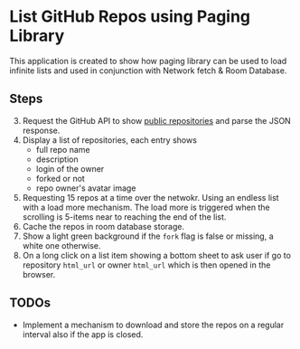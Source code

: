 List GitHub Repos using Paging Library
======================================

This application is created to show how paging library can be used to load infinite lists
and used in conjunction with Network fetch & Room Database.

Steps
-----

3. Request the GitHub API to show [public repositories][1] and parse the JSON
   response.
4. Display a list of repositories, each entry shows
    - full repo name
    - description
    - login of the owner
    - forked or not
    - repo owner's avatar image
5. Requesting 15 repos at a time over the netwokr. Using an endless list with a load more mechanism. The
   load more is triggered when the scrolling is 5-items near to reaching the end of the 
   list.
6. Cache the repos in room database storage.
7. Show a light green background if the `fork` flag is false or missing, a white one
   otherwise.
8. On a long click on a list item showing a bottom sheet to ask user if go to repository `html_url` or
   owner `html_url` which is then opened in the browser.


TODOs
------------
- Implement a mechanism to download and store the repos on a regular interval also if the app is closed.


  [1]: https://api.github.com/users/xing/repos
